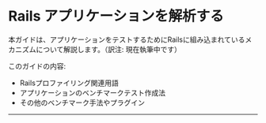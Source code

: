 ﻿Rails アプリケーションを解析する
=======================================

本ガイドは、アプリケーションをテストするためにRailsに組み込まれているメカニズムについて解説します。（訳注: 現在執筆中です）

このガイドの内容:

* Railsプロファイリング関連用語
* アプリケーションのベンチマークテスト作成法
* その他のベンチマーク手法やプラグイン

--------------------------------------------------------------------------------
